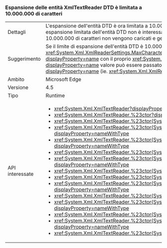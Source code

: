 ### <a name="xmltextreader-dtd-entity-expansion-is-limited-to-10000000-characters"></a>Espansione delle entità XmlTextReader DTD è limitata a 10.000.000 di caratteri

|   |   |
|---|---|
|Dettagli|L'espansione dell'entità DTD è ora limitata a 10.000.000 di caratteri. Il caricamento di file XML senza espansione o con espansione limitata dell'entità DTD non è interessato dall'operazione. I file con entità DTD che si espandono oltre 10.000.000 di caratteri non vengono caricati e generano un'eccezione.|
|Suggerimento|Se il limite di espansione dell'entità DTD è 10.000.000 troppo basso, il valore può essere sostituito con il <xref:System.Xml.XmlReaderSettings.MaxCharactersFromEntities> proprietà. Un' <xref:System.Xml.XmlReaderSettings?displayProperty=name> con il proprio <xref:System.Xml.XmlReaderSettings.MaxCharactersFromEntities?displayProperty=name> valore può essere passato a <code>XmlReader.Create</code> che accetta <xref:System.Xml.XmlReaderSettings?displayProperty=name> (ie. <xref:System.Xml.XmlReader.Create(System.String,System.Xml.XmlReaderSettings)>)|
|Ambito|Microsoft Edge|
|Versione|4.5|
|Tipo|Runtime|
|API interessate|<ul><li><xref:System.Xml.XmlTextReader?displayProperty=nameWithType></li><li><xref:System.Xml.XmlTextReader.%23ctor?displayProperty=nameWithType></li><li><xref:System.Xml.XmlTextReader.%23ctor(System.IO.Stream)?displayProperty=nameWithType></li><li><xref:System.Xml.XmlTextReader.%23ctor(System.IO.Stream,System.Xml.XmlNameTable)?displayProperty=nameWithType></li><li><xref:System.Xml.XmlTextReader.%23ctor(System.IO.Stream,System.Xml.XmlNodeType,System.Xml.XmlParserContext)?displayProperty=nameWithType></li><li><xref:System.Xml.XmlTextReader.%23ctor(System.IO.TextReader)?displayProperty=nameWithType></li><li><xref:System.Xml.XmlTextReader.%23ctor(System.IO.TextReader,System.Xml.XmlNameTable)?displayProperty=nameWithType></li><li><xref:System.Xml.XmlTextReader.%23ctor(System.String)?displayProperty=nameWithType></li><li><xref:System.Xml.XmlTextReader.%23ctor(System.String,System.IO.Stream)?displayProperty=nameWithType></li><li><xref:System.Xml.XmlTextReader.%23ctor(System.String,System.IO.Stream,System.Xml.XmlNameTable)?displayProperty=nameWithType></li><li><xref:System.Xml.XmlTextReader.%23ctor(System.String,System.IO.TextReader)?displayProperty=nameWithType></li><li><xref:System.Xml.XmlTextReader.%23ctor(System.String,System.IO.TextReader,System.Xml.XmlNameTable)?displayProperty=nameWithType></li><li><xref:System.Xml.XmlTextReader.%23ctor(System.String,System.Xml.XmlNameTable)?displayProperty=nameWithType></li><li><xref:System.Xml.XmlTextReader.%23ctor(System.String,System.Xml.XmlNodeType,System.Xml.XmlParserContext)?displayProperty=nameWithType></li><li><xref:System.Xml.XmlTextReader.%23ctor(System.Xml.XmlNameTable)?displayProperty=nameWithType></li></ul>|


